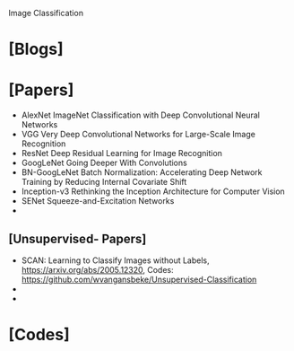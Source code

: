 Image Classification

# [Blogs]

# [Papers]
+ AlexNet ImageNet Classification with Deep Convolutional Neural Networks
+ VGG Very Deep Convolutional Networks for Large-Scale Image Recognition
+ ResNet Deep Residual Learning for Image Recognition 
+ GoogLeNet Going Deeper With Convolutions
+ BN-GoogLeNet Batch Normalization: Accelerating Deep Network Training by Reducing Internal Covariate Shift
+ Inception-v3 Rethinking the Inception Architecture for Computer Vision
+ SENet Squeeze-and-Excitation Networks
+ 

## [Unsupervised- Papers]
+ SCAN: Learning to Classify Images without Labels, https://arxiv.org/abs/2005.12320, Codes: https://github.com/wvangansbeke/Unsupervised-Classification
+ 
+ 

# [Codes]


